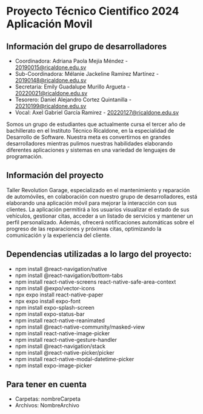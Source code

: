 # Proyecto Técnico Cientifico 2024 Aplicación Movil

## Información del grupo de desarrolladores 
* Coordinadora: Adriana Paola Mejía Méndez - 20190015@ricaldone.edu.sv
* Sub-Coordinadora: Mélanie Jackeline Ramírez Martínez - 20190148@ricaldone.edu.sv
* Secretaria: Emily Guadalupe Murillo Argueta - 20220021@ricaldone.edu.sv
* Tesorero: Daniel Alejandro Cortez Quintanilla - 20210199@ricaldone.edu.sv
* Vocal: Axel Gabriel García Ramirez - 20220127@ricaldone.edu.sv

Somos un grupo de estudiantes que actualmente cursa el tercer año de bachillerato en el Instituto Técnico Ricaldone, en la especialidad de Desarrollo de Software. Nuestra meta es convertirnos en grandes desarrolladores mientras pulimos nuestras habilidades elaborando diferentes aplicaciones y sistemas en una variedad de lenguajes de programación.

## Información del proyecto
Taller Revolution Garage, especializado en el mantenimiento y reparación de automóviles, en colaboración con nuestro grupo de desarrolladores, está elaborando una aplicación móvil para mejorar la interacción con sus clientes. La aplicación permitirá a los usuarios visualizar el estado de sus vehículos, gestionar citas, acceder a un listado de servicios y mantener un perfil personalizado. Además, ofrecerá notificaciones automáticas sobre el progreso de las reparaciones y próximas citas, optimizando la comunicación y la experiencia del cliente.

## Dependencias utilizadas a lo largo del proyecto:
* npm install @react-navigation/native
* npm install @react-navigation/bottom-tabs
* npm install react-native-screens react-native-safe-area-context
* npm install @expo/vector-icons
* npx expo install react-native-paper
* npx expo install expo-font
* npm install expo-splash-screen
* npm install expo-status-bar
* npm install react-native-reanimated
* npm install @react-native-community/masked-view
* npm install react-native-image-picker
* npm install react-native-gesture-handler
* npm install @react-navigation/stack
* npm install @react-native-picker/picker
* npm install react-native-modal-datetime-picker
* npm install expo-image-picker

## Para tener en cuenta

* Carpetas: nombreCarpeta
* Archivos: NombreArchivo

